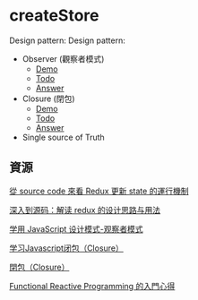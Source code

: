 # createStore

Design pattern:
Design pattern:
 - Observer (觀察者模式)
   * [Demo](https://jsbin.com/tugulo/edit?js,console)
   * [Todo](https://jsbin.com/qucalu/edit?js,console)
   * [Answer](https://jsbin.com/dasuhe/edit?js,console)
 - Closure (閉包)
   * [Demo](https://jsbin.com/qagima/edit?js,console)
   * [Todo](https://jsbin.com/suwete/edit?js,console)
   * [Answer](https://jsbin.com/nucapu/edit?js,console)
 - Single source of Truth

## 資源

[從 source code 來看 Redux 更新 state 的運行機制](https://medium.com/@as790726/%E5%BE%9E-source-code-%E4%BE%86%E7%9C%8B-redux-%E7%9A%84%E9%81%8B%E8%A1%8C%E6%A9%9F%E5%88%B6-f5e0adc1b9f6#.cptq1ts1j)

[深入到源码：解读 redux 的设计思路与用法](http://div.io/topic/1309)

[学用 JavaScript 设计模式-观察者模式](http://wiki.jikexueyuan.com/project/javascript-design-patterns/observer-pattern.html)

[学习Javascript闭包（Closure）](http://www.ruanyifeng.com/blog/2009/08/learning_javascript_closures.html)

[閉包（Closure）](http://openhome.cc/Gossip/JavaScript/Closure.html)

[Functional Reactive Programming 的入門心得](https://medium.com/@rayshih771012/functional-reactive-programming-70be6bd8726b#.4p0lzpbap)
